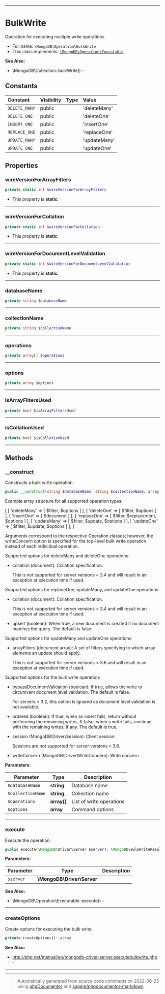 ***

# BulkWrite

Operation for executing multiple write operations.

* Full name: `\MongoDB\Operation\BulkWrite`
* This class implements:
  [`\MongoDB\Operation\Executable`](./Executable.md)

**See Also:**

* \MongoDB\Collection::bulkWrite() -

## Constants

| Constant | Visibility | Type | Value |
|:---------|:-----------|:-----|:------|
|`DELETE_MANY`|public| |&#039;deleteMany&#039;|
|`DELETE_ONE`|public| |&#039;deleteOne&#039;|
|`INSERT_ONE`|public| |&#039;insertOne&#039;|
|`REPLACE_ONE`|public| |&#039;replaceOne&#039;|
|`UPDATE_MANY`|public| |&#039;updateMany&#039;|
|`UPDATE_ONE`|public| |&#039;updateOne&#039;|

## Properties

### wireVersionForArrayFilters

```php
private static int $wireVersionForArrayFilters
```

* This property is **static**.

***

### wireVersionForCollation

```php
private static int $wireVersionForCollation
```

* This property is **static**.

***

### wireVersionForDocumentLevelValidation

```php
private static int $wireVersionForDocumentLevelValidation
```

* This property is **static**.

***

### databaseName

```php
private string $databaseName
```

***

### collectionName

```php
private string $collectionName
```

***

### operations

```php
private array[] $operations
```

***

### options

```php
private array $options
```

***

### isArrayFiltersUsed

```php
private bool $isArrayFiltersUsed
```

***

### isCollationUsed

```php
private bool $isCollationUsed
```

***

## Methods

### __construct

Constructs a bulk write operation.

```php
public __construct(string $databaseName, string $collectionName, array[] $operations, array $options = []): mixed
```

Example array structure for all supported operation types:

[
[ 'deleteMany' => [ $filter, $options ] ],
[ 'deleteOne' => [ $filter, $options ] ],
[ 'insertOne' => [ $document ] ],
[ 'replaceOne' => [ $filter, $replacement, $options ] ],
[ 'updateMany' => [ $filter, $update, $options ] ],
[ 'updateOne' => [ $filter, $update, $options ] ],
]

Arguments correspond to the respective Operation classes; however, the writeConcern option is specified for the
top-level bulk write operation instead of each individual operation.

Supported options for deleteMany and deleteOne operations:

* collation (document): Collation specification.

  This is not supported for server versions < 3.4 and will result in an exception at execution time if used.

Supported options for replaceOne, updateMany, and updateOne operations:

* collation (document): Collation specification.

  This is not supported for server versions < 3.4 and will result in an exception at execution time if used.

* upsert (boolean): When true, a new document is created if no document matches the query. The default is false.

Supported options for updateMany and updateOne operations:

* arrayFilters (document array): A set of filters specifying to which array elements an update should apply.

  This is not supported for server versions < 3.6 and will result in an exception at execution time if used.

Supported options for the bulk write operation:

* bypassDocumentValidation (boolean): If true, allows the write to circumvent document level validation. The default is
  false.

  For servers < 3.2, this option is ignored as document level validation is not available.

* ordered (boolean): If true, when an insert fails, return without performing the remaining writes. If false, when a
  write fails, continue with the remaining writes, if any. The default is true.

* session (MongoDB\Driver\Session): Client session.

  Sessions are not supported for server versions < 3.6.

* writeConcern (MongoDB\Driver\WriteConcern): Write concern.

**Parameters:**

| Parameter | Type | Description |
|-----------|------|-------------|
| `$databaseName` | **string** | Database name |
| `$collectionName` | **string** | Collection name |
| `$operations` | **array[]** | List of write operations |
| `$options` | **array** | Command options |

***

### execute

Execute the operation.

```php
public execute(\MongoDB\Driver\Server $server): \MongoDB\BulkWriteResult
```

**Parameters:**

| Parameter | Type | Description |
|-----------|------|-------------|
| `$server` | **\MongoDB\Driver\Server** |  |

**See Also:**

* \MongoDB\Operation\Executable::execute() -

***

### createOptions

Create options for executing the bulk write.

```php
private createOptions(): array
```

**See Also:**

* http://php.net/manual/en/mongodb-driver-server.executebulkwrite.php -

***


***
> Automatically generated from source code comments on 2022-06-25 using [phpDocumentor](http://www.phpdoc.org/) and [saggre/phpdocumentor-markdown](https://github.com/Saggre/phpDocumentor-markdown)
